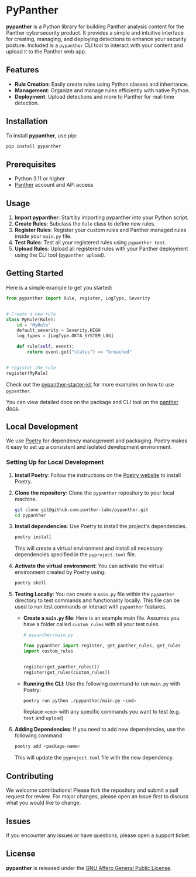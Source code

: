 # PyPanther

**pypanther** is a Python library for building Panther analysis content for the Panther cybersecurity product.
It provides a simple and intuitive interface for creating, managing, and deploying detections to enhance your security posture.
Included is a `pypanther` CLI tool to interact with your content and upload it to the Panther web app.

## Features

- **Rule Creation**: Easily create rules using Python classes and inheritance.
- **Management**: Organize and manage rules efficiently with native Python.
- **Deployment**: Upload detections and more to Panther for real-time detection.

## Installation

To install **pypanther**, use pip:

```bash
pip install pypanther
```

## Prerequisites

- Python 3.11 or higher
- [Panther](https://panther.com) account and API access

## Usage

1. **Import pypanther**: Start by importing pypanther into your Python script.
2. **Create Rules**: Subclass the `Rule` class to define new rules.
3. **Register Rules**: Register your custom rules and Panther managed rules inside your `main.py` file.
4. **Test Rules**: Test all your registered rules using `pypanther test`.
5. **Upload Rules**: Upload all registered rules with your Panther deployment using the CLI tool (`pypanther upload`).

## Getting Started

Here is a simple example to get you started:

```python
from pypanther import Rule, register, LogType, Severity


# Create a new rule
class MyRule(Rule):
    id = "MyRule"
    default_severity = Severity.HIGH
    log_types = [LogType.OKTA_SYSTEM_LOG]

    def rule(self, event):
        return event.get("status") == "breached"


# register the rule
register(MyRule)
```

Check out the [pypanther-starter-kit](https://github.com/panther-labs/pypanther-starter-kit) for more examples on how to use `pypanther`.

You can view detailed docs on the package and CLI tool on the [panther docs](https://docs.panther.com/detections/pypanther/cli).

## Local Development

We use [Poetry](https://python-poetry.org/) for dependency management and packaging. Poetry makes it easy to set up a consistent and
isolated development environment.

### Setting Up for Local Development

1. **Install Poetry**: Follow the instructions on the [Poetry website](https://python-poetry.org/docs/#installation) to install Poetry.

2. **Clone the repository**: Clone the `pypanther` repository to your local machine.

   ```bash
   git clone git@github.com:panther-labs/pypanther.git
   cd pypanther
   ```

3. **Install dependencies**: Use Poetry to install the project's dependencies.

   ```bash
   poetry install
   ```

   This will create a virtual environment and install all necessary dependencies specified in the `pyproject.toml` file.

4. **Activate the virtual environment**: You can activate the virtual environment created by Poetry using:

   ```bash
   poetry shell
   ```

5. **Testing Locally**: You can create a `main.py` file within the `pypanther` directory to test commands and functionality
   locally. This file can be used to run test commands or interact with `pypanther` features.

   - **Create a `main.py` file**: Here is an example main file. Assumes you have a folder called `custom_rules` with all your test rules.

     ```python
     # pypanther/main.py

     from pypanther import register, get_panther_rules, get_rules
     import custom_rules


     register(get_panther_rules())
     register(get_rules(custom_rules))
     ```

   - **Running the CLI**: Use the following command to run `main.py` with Poetry:

     ```bash
     poetry run python ./pypanther/main.py <cmd>
     ```

     Replace `<cmd>` with any specific commands you want to test (e.g. `test` and `upload`)

6. **Adding Dependencies**: If you need to add new dependencies, use the following command:

   ```bash
   poetry add <package-name>
   ```

   This will update the `pyproject.toml` file with the new dependency.

## Contributing

We welcome contributions! Please fork the repository and submit a pull request for review. For major changes, please open an issue first to
discuss what you would like to change.

## Issues

If you encounter any issues or have questions, please open a support ticket.

## License

**pypanther** is released under the [GNU Affero General Public License](LICENSE.txt).
